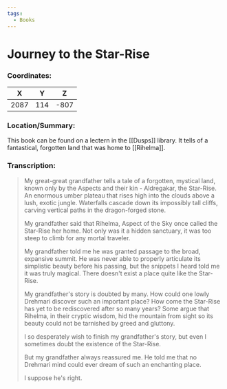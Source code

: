 ```yaml
---
tags:
  - Books
---
```

# Journey to the Star-Rise

### Coordinates:
| **X** | **Y**| **Z** |
|:-----:|:----:|:-----:|
|2087  |114   |-807  |

### Location/Summary:
This book can be found on a lectern in the [[Dusps]] library. It tells of a fantastical, forgotten land that was home to [[Rihelma]].

### Transcription:
> My great-great grandfather tells a tale of a forgotten, mystical land, known only by the Aspects and their kin - Aldregakar, the Star-Rise. An enormous umber plateau that rises high into the clouds above a lush, exotic jungle. Waterfalls cascade down its impossibly tall cliffs, carving vertical paths in the dragon-forged stone.
>
> My grandfather said that Rihelma, Aspect of the Sky once called the Star-Rise her home. Not only was it a hidden sanctuary, it was too steep to climb for any mortal traveler.
>
> My grandfather told me he was granted passage to the broad, expansive summit. He was never able to properly articulate its simplistic beauty before his passing, but the snippets I heard told me it was truly magical. There doesn't exist a place quite like the Star-Rise.
>
> My grandfather's story is doubted by many. How could one lowly Drehmari discover such an important place? How come the Star-Rise has yet to be rediscovered after so many years? Some argue that Rihelma, in their cryptic wisdom, hid the mountain from sight so its beauty could not be tarnished by greed and gluttony.
>
> I so desperately wish to finish my grandfather's story, but even I sometimes doubt the existence of the Star-Rise.
>
> But my grandfather always reassured me. He told me that no Drehmari mind could ever dream of such an enchanting place.
>
> I suppose he's right.

